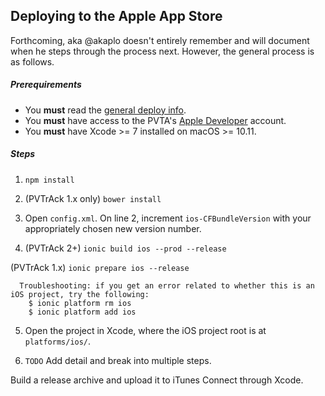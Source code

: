 ## Deploying to the Apple App Store

Forthcoming, aka @akaplo doesn't entirely remember and will document when he steps through the process next. However, the general process is as follows.

##### Prerequirements
- You **must** read the [general deploy info](README.md).
- You **must** have access to the PVTA's [Apple Developer](developer.apple.com) account.
- You **must** have Xcode >= 7 installed on macOS >= 10.11.

##### Steps

1. `npm install`

2. (PVTrAck 1.x only) `bower install`

3. Open `config.xml`. On line 2, increment `ios-CFBundleVersion` with your appropriately chosen new version number.

4. (PVTrAck 2+) `ionic build ios --prod --release`

  (PVTrAck 1.x) `ionic prepare ios --release`

  ```
    Troubleshooting: if you get an error related to whether this is an iOS project, try the following:
      $ ionic platform rm ios
      $ ionic platform add ios
  ```
5. Open the project in Xcode, where the iOS project root is at `platforms/ios/`.

6. `TODO` Add detail and break into multiple steps.

  Build a release archive and upload it to iTunes Connect through Xcode.
